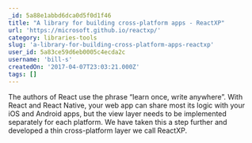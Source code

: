 ```yaml
---
_id: 5a88e1abbd6dca0d5f0d1f46
title: "A library for building cross-platform apps - ReactXP"
url: 'https://microsoft.github.io/reactxp/'
category: libraries-tools
slug: 'a-library-for-building-cross-platform-apps-reactxp'
user_id: 5a83ce59d6eb0005c4ecda2c
username: 'bill-s'
createdOn: '2017-04-07T23:03:21.000Z'
tags: []
---
```


The authors of React use the phrase “learn once, write anywhere”. With React and React Native, your web app can share most its logic with your iOS and Android apps, but the view layer needs to be implemented separately for each platform. We have taken this a step further and developed a thin cross-platform layer we call ReactXP. 
